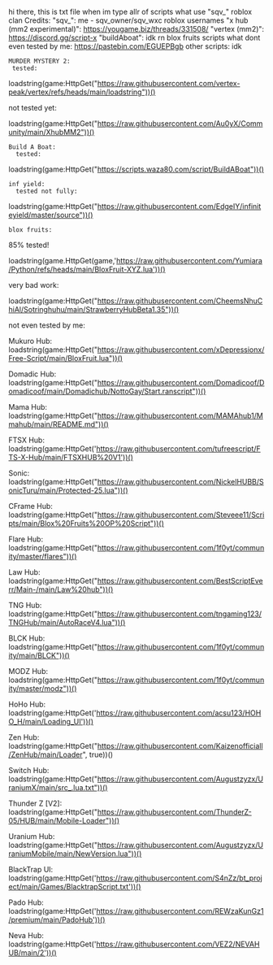 hi there, this is txt file when im type allr of scripts what use "sqv_" roblox clan 
Credits:
"sqv_": me - sqv_owner/sqv_wxc roblox usernames
"x hub (mm2 experimental)": https://yougame.biz/threads/331508/
"vertex (mm2)": https://discord.gg/script-x
"buildAboat": idk rn
blox fruits scripts what dont even tested by me: 
https://pastebin.com/EGUEPBgb
other scripts: idk

    MURDER MYSTERY 2:
     tested:
loadstring(game:HttpGet("https://raw.githubusercontent.com/vertex-peak/vertex/refs/heads/main/loadstring"))()

 not tested yet:

loadstring(game:HttpGet("https://raw.githubusercontent.com/Au0yX/Community/main/XhubMM2"))()

    Build A Boat:
      tested:
loadstring(game:HttpGet("https://scripts.waza80.com/script/BuildABoat"))()

    inf yield:
      tested not fully:
loadstring(game:HttpGet("https://raw.githubusercontent.com/EdgeIY/infiniteyield/master/source"))()

    blox fruits:
  85% tested!

loadstring(game.HttpGet(game,'https://raw.githubusercontent.com/Yumiara/Python/refs/heads/main/BloxFruit-XYZ.lua'))()

  very bad work:

loadstring(game:HttpGet("https://raw.githubusercontent.com/CheemsNhuChiAl/Sotringhuhu/main/StrawberryHubBeta1.35"))()


not even tested by me: 

Mukuro Hub:
loadstring(game:HttpGet("https://raw.githubusercontent.com/xDepressionx/Free-Script/main/BloxFruit.lua"))()
 
Domadic Hub:
loadstring(game:HttpGet("https://raw.githubusercontent.com/Domadicoof/Domadicoof/main/Domadichub/NottoGay/Start.ranscript"))()
 
Mama Hub:
loadstring(game:HttpGet("https://raw.githubusercontent.com/MAMAhub1/Mmahub/main/README.md"))()
 
FTSX Hub:
loadstring(game:HttpGet('https://raw.githubusercontent.com/tufreescript/FTS-X-Hub/main/FTSXHUB%20V1'))()
 
Sonic:
loadstring(game:HttpGet("https://raw.githubusercontent.com/NickelHUBB/SonicTuru/main/Protected-25.lua"))()
 
CFrame Hub:
loadstring(game:HttpGet("https://raw.githubusercontent.com/Steveee11/Scripts/main/Blox%20Fruits%20OP%20Script"))()
 
Flare Hub:
loadstring(game:HttpGet("https://raw.githubusercontent.com/1f0yt/community/master/flares"))()
 
Law Hub:
loadstring(game:HttpGet("https://raw.githubusercontent.com/BestScriptEverr/Main-/main/Law%20hub"))()
 
TNG Hub:
loadstring(game:HttpGet("https://raw.githubusercontent.com/tngaming123/TNGHub/main/AutoRaceV4.lua"))()
 
BLCK Hub:
loadstring(game:HttpGet("https://raw.githubusercontent.com/1f0yt/community/main/BLCK"))()
 
MODZ Hub:
loadstring(game:HttpGet("https://raw.githubusercontent.com/1f0yt/community/master/modz"))()
 
HoHo Hub:
loadstring(game:HttpGet('https://raw.githubusercontent.com/acsu123/HOHO_H/main/Loading_UI'))()
 
Zen Hub:
loadstring(game:HttpGet("https://raw.githubusercontent.com/Kaizenofficiall/ZenHub/main/Loader", true))()
 
Switch Hub:
loadstring(game:HttpGet("https://raw.githubusercontent.com/Augustzyzx/UraniumX/main/src_.lua.txt"))()
 
Thunder Z [V2]:
loadstring(game:HttpGet("https://raw.githubusercontent.com/ThunderZ-05/HUB/main/Mobile-Loader"))()
 
Uranium Hub:
loadstring(game:HttpGet("https://raw.githubusercontent.com/Augustzyzx/UraniumMobile/main/NewVersion.lua"))()
 
BlackTrap UI:
loadstring(game:HttpGet('https://raw.githubusercontent.com/S4nZz/bt_project/main/Games/BlacktrapScript.txt'))()
 
Pado Hub:
loadstring(game:HttpGet('https://raw.githubusercontent.com/REWzaKunGz1/premium/main/PadoHub'))()
 
Neva Hub:
loadstring(game:HttpGet('https://raw.githubusercontent.com/VEZ2/NEVAHUB/main/2'))()
